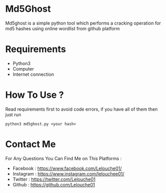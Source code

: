 #  Md5Ghost

Md5ghost is a simple python tool which performs a cracking operation for md5 hashes using online wordlist from github platform

# Requirements

* Python3 
* Computer
* Internet connection

# How To Use ?

Read requirements first to avoid code errors, if you have all of them then just run
```
python3 md5ghost.py <your hash>
```

# Contact Me
For Any Questions You Can Find Me on This Platforms :

* Facebook : https://www.facebook.com/Lelouche01/
* Instagram : https://www.instagram.com/lelouchee01/
* Twitter : https://twitter.com/Lelouche01
* Github : https://github.com/Lelouche01
